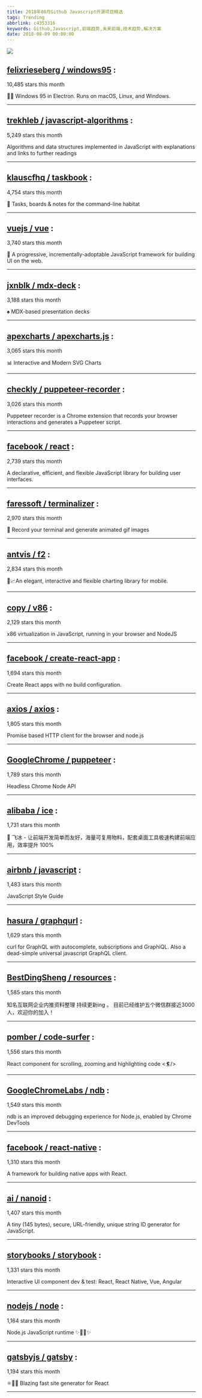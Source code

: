 ```yaml
---
title: 2018年08月Github Javascript开源项目精选
tags: Trending
abbrlink: c4353316
keywords: Github,Javascript,前端趋势,未来前端,技术趋势,解决方案
date: 2018-08-09 00:00:00
---
```

![](https://static.alili.tech/images/github_11.png)
##   [felixrieseberg / windows95](https://github.com/felixrieseberg/windows95) : 
 
10,485 stars this month

💩🚀 Windows 95 in Electron. Runs on macOS, Linux, and Windows. 

---
##   [trekhleb / javascript-algorithms](https://github.com/trekhleb/javascript-algorithms) : 
 
5,249 stars this month

Algorithms and data structures implemented in JavaScript with explanations and links to further readings 

---
##   [klauscfhq / taskbook](https://github.com/klauscfhq/taskbook) : 
 
4,754 stars this month

📓 Tasks, boards & notes for the command-line habitat 

---
##   [vuejs / vue](https://github.com/vuejs/vue) : 
 
3,740 stars this month

🖖 A progressive, incrementally-adoptable JavaScript framework for building UI on the web. 

---
##   [jxnblk / mdx-deck](https://github.com/jxnblk/mdx-deck) : 
 
3,188 stars this month

♠️ MDX-based presentation decks 

---
##   [apexcharts / apexcharts.js](https://github.com/apexcharts/apexcharts.js) : 
 
3,065 stars this month

📊 Interactive and Modern SVG Charts 

---
##   [checkly / puppeteer-recorder](https://github.com/checkly/puppeteer-recorder) : 
 
3,026 stars this month

Puppeteer recorder is a Chrome extension that records your browser interactions and generates a Puppeteer script. 

---
##   [facebook / react](https://github.com/facebook/react) : 
 
2,739 stars this month

A declarative, efficient, and flexible JavaScript library for building user interfaces. 

---
##   [faressoft / terminalizer](https://github.com/faressoft/terminalizer) : 
 
2,970 stars this month

🦄 Record your terminal and generate animated gif images 

---
##   [antvis / f2](https://github.com/antvis/f2) : 
 
2,834 stars this month

📱📈An elegant, interactive and flexible charting library for mobile. 

---
##   [copy / v86](https://github.com/copy/v86) : 
 
2,129 stars this month

x86 virtualization in JavaScript, running in your browser and NodeJS 

---
##   [facebook / create-react-app](https://github.com/facebook/create-react-app) : 
 
1,694 stars this month

Create React apps with no build configuration. 

---
##   [axios / axios](https://github.com/axios/axios) : 
 
1,805 stars this month

Promise based HTTP client for the browser and node.js 

---
##   [GoogleChrome / puppeteer](https://github.com/GoogleChrome/puppeteer) : 
 
1,789 stars this month

Headless Chrome Node API 

---
##   [alibaba / ice](https://github.com/alibaba/ice) : 
 
1,731 stars this month

🚀 飞冰 - 让前端开发简单而友好，海量可复用物料，配套桌面工具极速构建前端应用，效率提升 100% 

---
##   [airbnb / javascript](https://github.com/airbnb/javascript) : 
 
1,483 stars this month

JavaScript Style Guide 

---
##   [hasura / graphqurl](https://github.com/hasura/graphqurl) : 
 
1,629 stars this month

curl for GraphQL with autocomplete, subscriptions and GraphiQL. Also a dead-simple universal javascript GraphQL client. 

---
##   [BestDingSheng / resources](https://github.com/BestDingSheng/resources) : 
 
1,585 stars this month

知名互联网企业内推资料整理 持续更新ing 。 目前已经维护五个微信群接近3000人，欢迎你的加入！ 

---
##   [pomber / code-surfer](https://github.com/pomber/code-surfer) : 
 
1,556 stars this month

React component for scrolling, zooming and highlighting code <🏄/> 

---
##   [GoogleChromeLabs / ndb](https://github.com/GoogleChromeLabs/ndb) : 
 
1,549 stars this month

ndb is an improved debugging experience for Node.js, enabled by Chrome DevTools 

---
##   [facebook / react-native](https://github.com/facebook/react-native) : 
 
1,310 stars this month

A framework for building native apps with React. 

---
##   [ai / nanoid](https://github.com/ai/nanoid) : 
 
1,407 stars this month

A tiny (145 bytes), secure, URL-friendly, unique string ID generator for JavaScript. 

---
##   [storybooks / storybook](https://github.com/storybooks/storybook) : 
 
1,331 stars this month

Interactive UI component dev & test: React, React Native, Vue, Angular 

---
##   [nodejs / node](https://github.com/nodejs/node) : 
 
1,164 stars this month

Node.js JavaScript runtime ✨🐢🚀✨ 

---
##   [gatsbyjs / gatsby](https://github.com/gatsbyjs/gatsby) : 
 
1,194 stars this month

⚛️📄🚀 Blazing fast site generator for React 

---

